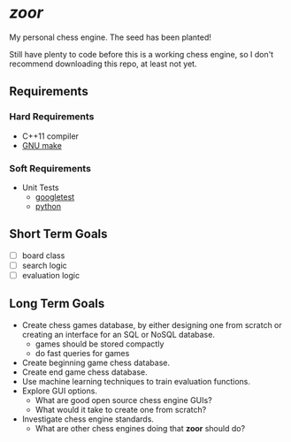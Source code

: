 # *zoor*

My personal chess engine. The seed has been planted!

Still have plenty to code before this is a working chess engine, so I don't recommend
downloading this repo, at least not yet.

## Requirements

### Hard Requirements
* C++11 compiler
* [GNU make](https://www.gnu.org/software/make/)

### Soft Requirements
* Unit Tests
  * [googletest](https://github.com/google/googletest)
  * [python](https://www.python.org/)

## Short Term Goals
* [ ] board class
* [ ] search logic
* [ ] evaluation logic

## Long Term Goals
* Create chess games database, by either designing one from scratch or creating an
  interface for an SQL or NoSQL database.
  * games should be stored compactly
  * do fast queries for games
* Create beginning game chess database.
* Create end game chess database.
* Use machine learning techniques to train evaluation functions.
* Explore GUI options.
  * What are good open source chess engine GUIs?
  * What would it take to create one from scratch?
* Investigate chess engine standards.
  * What are other chess engines doing that **zoor** should do?
